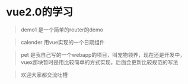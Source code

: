# vue2.0的学习

>demo1 是一个简单的router的demo

>calender 用vue实现的一个日期组件

>pet 是我自己写的一个webapp的项目，叫宠物领养，现在还是开发中，vuex那块暂时是用比较简单的方式实现，后面会更新比较规范的写法

>欢迎大家都交流吐槽
